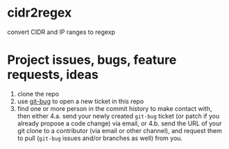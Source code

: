 # cidr2regex
convert CIDR and IP ranges to regexp

# Project issues, bugs, feature requests, ideas

1. clone the repo
2. use [git-bug](https://github.com/git-bug/git-bug) to open a new ticket in this repo
3. find one or more person in the commit history to make contact with, then either
4.a. send your newly created `git-bug` ticket (or patch if you already propose a code change) via email, or
4.b. send the URL of your git clone to a contributor (via email or other channel), and request them to pull (`git-bug` issues and/or branches as well) from you.
